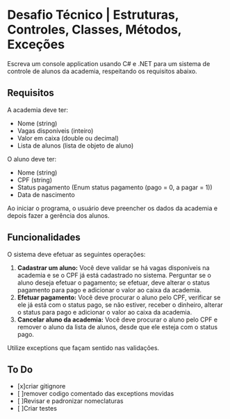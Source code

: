 # Desafio Técnico | Estruturas, Controles, Classes, Métodos, Exceções

Escreva um console application usando C# e .NET para um sistema de controle de alunos da academia, respeitando os requisitos abaixo.

## Requisitos

A academia deve ter:

- Nome (string)
- Vagas disponíveis (inteiro)
- Valor em caixa (double ou decimal)
- Lista de alunos (lista de objeto de aluno)

O aluno deve ter:

- Nome (string)
- CPF (string)
- Status pagamento (Enum status pagamento (pago = 0, a pagar = 1))
- Data de nascimento

Ao iniciar o programa, o usuário deve preencher os dados da academia e depois fazer a gerência dos alunos.

## Funcionalidades

O sistema deve efetuar as seguintes operações:

1. **Cadastrar um aluno:** Você deve validar se há vagas disponíveis na academia e se o CPF já está cadastrado no sistema. Perguntar se o aluno deseja efetuar o pagamento; se efetuar, deve alterar o status pagamento para pago e adicionar o valor ao caixa da academia.
2. **Efetuar pagamento:** Você deve procurar o aluno pelo CPF, verificar se ele já está com o status pago, se não estiver, receber o dinheiro, alterar o status para pago e adicionar o valor ao caixa da academia.
3. **Cancelar aluno da academia:** Você deve procurar o aluno pelo CPF e remover o aluno da lista de alunos, desde que ele esteja com o status pago.

Utilize exceptions que façam sentido nas validações.

## To Do

- [x]criar gitignore
- [ ]remover codigo comentado das exceptions movidas 
- [ ]Revisar e padronizar nomeclaturas
- [ ]Criar testes 
